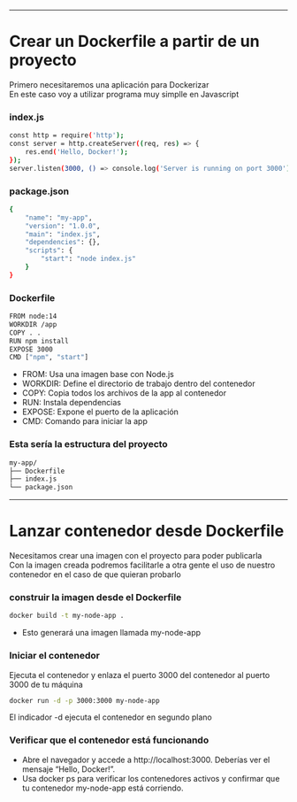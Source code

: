 ----------------
# Crear un Dockerfile a partir de un proyecto

Primero necesitaremos una aplicación para Dockerizar  
En este caso voy a utilizar programa muy simplle en Javascript

### index.js
```bash
const http = require('http');
const server = http.createServer((req, res) => {
    res.end('Hello, Docker!');
});
server.listen(3000, () => console.log('Server is running on port 3000'));

```
### package.json
```bash
{
    "name": "my-app",
    "version": "1.0.0",
    "main": "index.js",
    "dependencies": {},
    "scripts": {
        "start": "node index.js"
    }
}
```

### Dockerfile
```bash
FROM node:14            
WORKDIR /app            
COPY . .                
RUN npm install         
EXPOSE 3000             
CMD ["npm", "start"]    

```

- FROM: Usa una imagen base con Node.js
- WORKDIR: Define el directorio de trabajo dentro del contenedor
- COPY: Copia todos los archivos de la app al contenedor
- RUN: Instala dependencias
- EXPOSE: Expone el puerto de la aplicación
- CMD: Comando para iniciar la app

### Esta sería la estructura del proyecto
```bash
my-app/
├── Dockerfile
├── index.js
└── package.json
```

----------------
# Lanzar contenedor desde Dockerfile

Necesitamos crear una imagen con el proyecto para poder publicarla  
Con la imagen creada podremos facilitarle a otra gente el uso de nuestro contenedor en el caso de que quieran probarlo

### construir la imagen desde el Dockerfile
```bash
docker build -t my-node-app .
```
- Esto generará una imagen llamada my-node-app

### Iniciar el contenedor
Ejecuta el contenedor y enlaza el puerto 3000 del contenedor al puerto 3000 de tu máquina

```bash
docker run -d -p 3000:3000 my-node-app
```
El indicador -d ejecuta el contenedor en segundo plano
### Verificar que el contenedor está funcionando
- Abre el navegador y accede a http://localhost:3000. Deberías ver el mensaje “Hello, Docker!”.
- Usa docker ps para verificar los contenedores activos y confirmar que tu contenedor my-node-app está corriendo.
